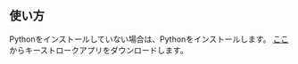 ## 使い方
Pythonをインストールしていない場合は、Pythonをインストールします。
[ここ](https://github.com/PrintMender/Key-Stroke/releases/tag/Python)からキーストロークアプリをダウンロードします。

